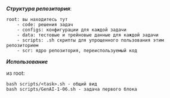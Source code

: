 ***Структура репозитория***:

```
root: вы находитесь тут
    - code: решения задач
    - configs: конфигурации для каждой задачи
    - data: тестовые и трейновые данные для каждой задачи
    - scripts: .sh скрипты для упрощенного пользования этим репозиторием
    - scr: ядро репозитория, переиспользуемый код
```

***Использование***

из root:

```
bash scripts/<task>.sh - общий вид
bash scripts/GenAI-1-06.sh - задача первого блока
```
